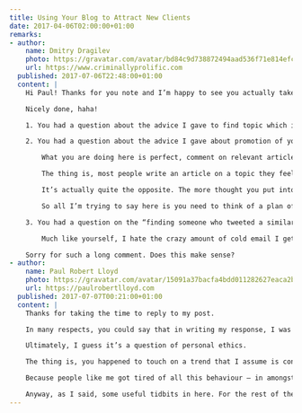 ```yaml
---
title: Using Your Blog to Attract New Clients
date: 2017-04-06T02:00:00+01:00
remarks:
- author:
    name: Dmitry Dragilev
    photo: https://gravatar.com/avatar/bd84c9d738872494aad536f71e814efc
    url: https://www.criminallyprolific.com
  published: 2017-07-06T22:48:00+01:00
  content: |
    Hi Paul! Thanks for you note and I’m happy to see you actually take the challenge, this is exactly the type of thing I was expecting you to do! Write about something you’re passionate about and engage in a dialog with folks by including your article as a relevant example!

    Nicely done, haha!

    1. You had a question about the advice I gave to find topic which is going to rank really well on Google and write something about it. The trick here is to first find a topic which you are passionate to write about and only after try to find what has already been covered and written about extensively and what hasn’t? All I am trying to tell you, write something unique which hasn’t been said before which you think is valuable to people. Don’t just write about something which has been talked to death already on every single blog. Make sense?

    2. You had a question about the advice I gave about promotion of your article. These tactics are meant to help you think of ways to gain traction for your article. I 100% agree with you that you should not do anything which seems disingenuous or fishy or spammy, the ideas I share are just tactics to inspire you to promote your article once you write it.

        What you are doing here is perfect, comment on relevant articles with your response, great way to get traffic back to your site and promote your blog.

        The thing is, most people write an article on a topic they feel very passionate about and forget about it. They don’t have any promotion strategy for the article and they think that the more articles they write the better traffic they’ll get on their blog.

        It’s actually quite the opposite. The more thought you put into writing the article and promoting it the more exposure you’ll get on your blog.

        So all I’m trying to say here is you need to think of a plan of how you will promote your article.

    3. You had a question on the “finding someone who tweeted a similar article and contacting them” advice. Again – you are not emailing them to ask for a backlink, what you’re doing is you’re starting up a discussion with them on Twitter or on their blog by reacting to their tweet with something complementary and possibly better which you have written. The idea is to get them to possibly promote your article by tweeting as well. And again, only do this if it feels genuine and makes sense. If you are actually referencing someone in your article it makes perfect sense to let them know and reach out to them.

        Much like yourself, I hate the crazy amount of cold email I get asking me to comment or promote someone’s articles. I’m not suggesting you spam a bunch of people with your article. I’m just suggesting you do what feels natural in terms of promotion, starting up conversations with relevant people who you mentioned in the article is a good way to do so.

    Sorry for such a long comment. Does this make sense?
- author:
    name: Paul Robert Lloyd
    photo: https://gravatar.com/avatar/15091a37bacfa4bdd011282627eaca2b
    url: https://paulrobertlloyd.com
  published: 2017-07-07T00:21:00+01:00
  content: |
    Thanks for taking the time to reply to my post.

    In many respects, you could say that in writing my response, I was following the spirit of what you are suggesting, if not the exact techniques!

    Ultimately, I guess it’s a question of personal ethics.

    The thing is, you happened to touch on a trend that I assume is considered best practice for getting inbound links. It used to be the case that people would be encouraged to write comments on blog posts, feigning interest and then linking to an article on your own site.

    Because people like me got tired of all this behaviour – in amongst the lower grade spam – and turned off comments, the advice now appears to engage with site authors over email, i.e. “I noticed a typo on one of your articles”, or “I just shared an article you wrote” and after a few messages, ask for a link to be added. It’s actually hilarious the lengths people will go to now to get a link added!! It seemed like your article was basically offering the same advice. If that’s not the case, regardless, I’m afraid it will soon become ineffective because people will again get tired of entertaining these methods. Make sense?

    Anyway, as I said, some useful tidbits in here. For the rest of the advice, I’d just edge closer to being less interested in looking for Google-juice as an outcome, and more focused on building lasting relationships based on shared interests. That way, the links will flow naturally.
---
```

